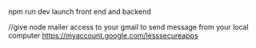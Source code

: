 npm run dev launch front end and backend

//give node mailer access to your gmail to send message from your local computer
https://myaccount.google.com/lesssecureapps
